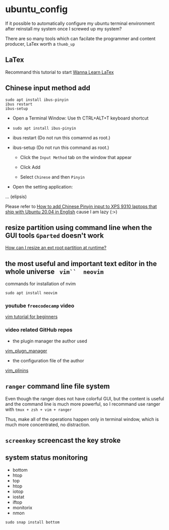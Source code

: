 # ubuntu_config

If it possible to automatically configure my ubuntu terminal environment after reinstall my system once I screwed up my system?

There are so many tools which can facilate the programmer and content producer, LaTex worth a `thumb_up`

## LaTex

Recommand this tutorial to start [Wanna Learn LaTex ](https://lukesmith.xyz/latex)


## Chinese input method add 

```shell
sudo apt install ibus-pinyin
ibus restart 
ibus-setup
```

- Open a  Terminal Window:
Use th CTRL+ALT+T keyboard shortcut

- `sudo apt install ibus-pinyin`

- ibus restart (Do not run this comamnd as root.)

- ibus-setup (Do not run this command as root.)
	- Click the `Input Method` tab on the window that appear

	- Click Add

	- Select `Chinese` and then `Pinyin`

- Open the setting application:

... (elipsis) 

Please refer to [How to add Chinese Pinyin input to XPS 9310 laptops that ship with Ubuntu 20.04 in English](https://www.dell.com/support/kbdoc/en-hk/000181184/how-to-add-chinese-pinyin-input-to-xps-9310-laptops-that-ship-with-ubuntu-20-04-in-english?lwp=rt) cause I am lazy (:>)

## resize partition using command line when the GUI tools `Gparted` doesn't work 

[How can I resize an ext root partition at runtime?](https://askubuntu.com/questions/24027/how-can-i-resize-an-ext-root-partition-at-runtime#comment1735022_937351)

## the most useful and important text editor in the whole universe ` vim``  neovim` 

commands for installation of nvim

```shell
sudo apt install neovim

```

### youtube `freecodecamp` video

[vim tutorial for beginners](https://www.youtube.com/watch?v=RZ4p-saaQkc&t=1h7m25s&ab_channel=freeCodeCamp.org)

### video related GitHub repos
- the plugin manager the author used

[vim_plugn_manager](https://github.com/junegunn/vim-plug)

- the configuration file of the author

[vim_plinins](https://github.com/junegunn/vim-plug)


## `ranger` command line file system

Even though the ranger does not have colorful GUI, but the content is useful and the command line is much more powerful, so I recommand use ranger with `tmux + zsh + vim + ranger`

Thus, make all of the operations happen only in terminal window, which is much more concentrated, no distraction.

## `screenkey` screencast the key stroke


## system status monitoring 

- bottom
- htop
- top
- htop
- iotop
- iostat
- iftop
- monitorix
- nmon


```shell
sudo snap install bottom 
```



